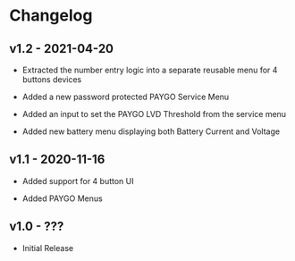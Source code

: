 # Changelog

## v1.2 - 2021-04-20

- Extracted the number entry logic into a separate reusable menu for 4 buttons devices

- Added a new password protected PAYGO Service Menu

- Added an input to set the PAYGO LVD Threshold from the service menu

- Added new battery menu displaying both Battery Current and Voltage

## v1.1 - 2020-11-16

- Added support for 4 button UI

- Added PAYGO Menus

## v1.0 - ???

- Initial Release